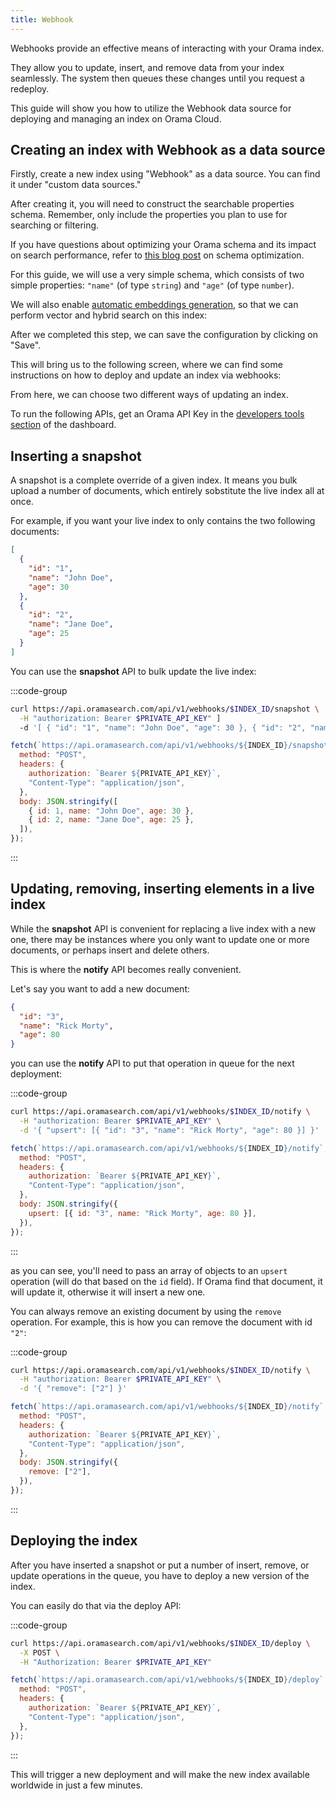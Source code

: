```yaml
---
title: Webhook
---
```


Webhooks provide an effective means of interacting with your Orama index.

They allow you to update, insert, and remove data from your index seamlessly. The system then queues these changes until you request a redeploy.

This guide will show you how to utilize the Webhook data source for deploying and managing an index on Orama Cloud.

## Creating an index with Webhook as a data source

Firstly, create a new index using "Webhook" as a data source. You can find it under "custom data sources."

After creating it, you will need to construct the searchable properties schema. Remember, only include the properties you plan to use for searching or filtering.

If you have questions about optimizing your Orama schema and its impact on search performance, refer to [this blog post](https://oramasearch.com/blog/optimizing-orama-schema-optimization) on schema optimization.

For this guide, we will use a very simple schema, which consists of two simple properties: `"name"` (of type `string`) and `"age"` (of type `number`).

We will also enable [automatic embeddings generation](/cloud/orama-ai/automatic-embeddings-generation), so that we can perform vector and hybrid search on this index:

<ZoomImg
  src='/cloud/guides/webhook/schema.png'
  alt='Webhook index schema'
/>

After we completed this step, we can save the configuration by clicking on "Save".

This will bring us to the following screen, where we can find some instructions on how to deploy and update an index via webhooks:

<ZoomImg
  src='/cloud/guides/webhook/instruction.png'
  alt='Webhook instructions'
/>

From here, we can choose two different ways of updating an index.

To run the following APIs, get an Orama API Key in the [developers tools section](https://cloud.oramasearch.com/developer-tools) of the dashboard.

## Inserting a snapshot

A snapshot is a complete override of a given index. It means you bulk upload a number of documents, which entirely sobstitute the live index all at once.

For example, if you want your live index to only contains the two following documents:

```json
[
  {
    "id": "1",
    "name": "John Doe",
    "age": 30
  },
  {
    "id": "2",
    "name": "Jane Doe",
    "age": 25
  }
]
```

You can use the **snapshot** API to bulk update the live index:

:::code-group

```bash [cURL]
curl https://api.oramasearch.com/api/v1/webhooks/$INDEX_ID/snapshot \
  -H "authorization: Bearer $PRIVATE_API_KEY" ]
  -d '[ { "id": "1", "name": "John Doe", "age": 30 }, { "id": "2", "name": "Jane Doe", "age": 25 } ]'
```

```js [JavaScript]
fetch(`https://api.oramasearch.com/api/v1/webhooks/${INDEX_ID}/snapshot`, {
  method: "POST",
  headers: {
    authorization: `Bearer ${PRIVATE_API_KEY}`,
    "Content-Type": "application/json",
  },
  body: JSON.stringify([
    { id: 1, name: "John Doe", age: 30 },
    { id: 2, name: "Jane Doe", age: 25 },
  ]),
});
```

:::

## Updating, removing, inserting elements in a live index

While the **snapshot** API is convenient for replacing a live index with a new one, there may be instances where you only want to update one or more documents, or perhaps insert and delete others.

This is where the **notify** API becomes really convenient.

Let's say you want to add a new document:

```json
{
  "id": "3",
  "name": "Rick Morty",
  "age": 80
}
```

you can use the **notify** API to put that operation in queue for the next deployment:

:::code-group

```bash [cURL]
curl https://api.oramasearch.com/api/v1/webhooks/$INDEX_ID/notify \
  -H "authorization: Bearer $PRIVATE_API_KEY" \
  -d '{ "upsert": [{ "id": "3", "name": "Rick Morty", "age": 80 }] }'
```

```js [JavaScript]
fetch(`https://api.oramasearch.com/api/v1/webhooks/${INDEX_ID}/notify`, {
  method: "POST",
  headers: {
    authorization: `Bearer ${PRIVATE_API_KEY}`,
    "Content-Type": "application/json",
  },
  body: JSON.stringify({
    upsert: [{ id: "3", name: "Rick Morty", age: 80 }],
  }),
});
```

:::

as you can see, you'll need to pass an array of objects to an `upsert` operation (will do that based on the `id` field). If Orama find that document, it will update it, otherwise it will insert a new one.

You can always remove an existing document by using the `remove` operation. For example, this is how you can remove the document with id `"2"`:

:::code-group

```bash [cURL]
curl https://api.oramasearch.com/api/v1/webhooks/$INDEX_ID/notify \
  -H "authorization: Bearer $PRIVATE_API_KEY" \
  -d '{ "remove": ["2"] }'
```

```js [JavaScript]
fetch(`https://api.oramasearch.com/api/v1/webhooks/${INDEX_ID}/notify`, {
  method: "POST",
  headers: {
    authorization: `Bearer ${PRIVATE_API_KEY}`,
    "Content-Type": "application/json",
  },
  body: JSON.stringify({
    remove: ["2"],
  }),
});
```

:::

## Deploying the index

After you have inserted a snapshot or put a number of insert, remove, or update operations in the queue, you have to deploy a new version of the index.

You can easily do that via the deploy API:

:::code-group

```bash [cURL]
curl https://api.oramasearch.com/api/v1/webhooks/$INDEX_ID/deploy \
  -X POST \
  -H "Authorization: Bearer $PRIVATE_API_KEY"
```

```js [JavaScript]
fetch(`https://api.oramasearch.com/api/v1/webhooks/${INDEX_ID}/deploy`, {
  method: "POST",
  headers: {
    authorization: `Bearer ${PRIVATE_API_KEY}`,
    "Content-Type": "application/json",
  },
});
```

:::

This will trigger a new deployment and will make the new index available worldwide in just a few minutes.

